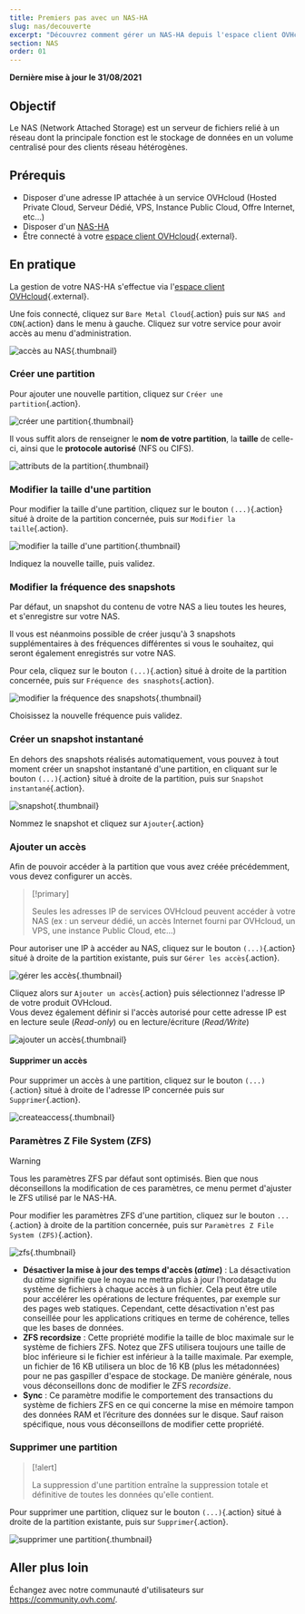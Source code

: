 ```yaml
---
title: Premiers pas avec un NAS-HA
slug: nas/decouverte
excerpt: "Découvrez comment gérer un NAS-HA depuis l'espace client OVHcloud"
section: NAS
order: 01
---
```


**Dernière mise à jour le 31/08/2021**

## Objectif

Le NAS (Network Attached Storage) est un serveur de fichiers relié à un réseau dont la principale fonction est le stockage de données en un volume centralisé pour des clients réseau hétérogènes.

## Prérequis

- Disposer d'une adresse IP attachée à un service OVHcloud (Hosted Private Cloud, Serveur Dédié, VPS, Instance Public Cloud, Offre Internet, etc...)
- Disposer d'un [NAS-HA](https://www.ovh.com/fr/nas/)
- Être connecté à votre [espace client OVHcloud](https://www.ovh.com/auth/?action=gotomanager&from=https://www.ovh.com/fr/&ovhSubsidiary=fr){.external}.

## En pratique

La gestion de votre NAS-HA s'effectue via l'[espace client OVHcloud](https://www.ovh.com/auth/?action=gotomanager&from=https://www.ovh.com/fr/&ovhSubsidiary=fr){.external}.

Une fois connecté, cliquez sur `Bare Metal Cloud`{.action} puis sur `NAS and CDN`{.action} dans le menu à gauche. Cliquez sur votre service pour avoir accès au menu d'administration.

![accès au NAS](images/nas2021-01.png){.thumbnail}

### Créer une partition

Pour ajouter une nouvelle partition, cliquez sur `Créer une partition`{.action}.

![créer une partition](images/nas2021-02.png){.thumbnail}

Il vous suffit alors de renseigner le **nom de votre partition**, la **taille** de celle-ci, ainsi que le **protocole autorisé** (NFS ou CIFS).

![attributs de la partition](images/nas2021-03.png){.thumbnail}

### Modifier la taille d'une partition

Pour modifier la taille d'une partition, cliquez sur le bouton `(...)`{.action} situé à droite de la partition concernée, puis sur `Modifier la taille`{.action}.

![modifier la taille d'une partition](images/nas2021-04.png){.thumbnail}

Indiquez la nouvelle taille, puis validez.

### Modifier la fréquence des snapshots

Par défaut, un snapshot du contenu de votre NAS a lieu toutes les heures, et s'enregistre sur votre NAS.

Il vous est néanmoins possible de créer jusqu'à 3 snapshots supplémentaires à des fréquences différentes si vous le souhaitez, qui seront également enregistrés sur votre NAS.

Pour cela, cliquez sur le bouton `(...)`{.action} situé à droite de la partition concernée, puis sur `Fréquence des snasphots`{.action}.

![modifier la fréquence des snapshots](images/nas2021-05.png){.thumbnail}

Choisissez la nouvelle fréquence puis validez.

### Créer un snapshot instantané

En dehors des snapshots réalisés automatiquement, vous pouvez à tout moment créer un snapshot instantané d'une partition, en cliquant sur le bouton `(...)`{.action} situé à droite de la partition, puis sur `Snapshot instantané`{.action}.

![snapshot](images/nas2021-10.png){.thumbnail}

Nommez le snapshot et cliquez sur `Ajouter`{.action}

### Ajouter un accès

Afin de pouvoir accéder à la partition que vous avez créée précédemment, vous devez configurer un accès.

> [!primary]
>
> Seules les adresses IP de services OVHcloud peuvent accéder à votre NAS (ex : un serveur dédié, un accès Internet fourni par OVHcloud, un VPS, une instance Public Cloud, etc...)
>

Pour autoriser une IP à accéder au NAS, cliquez sur le bouton `(...)`{.action} situé à droite de la partition existante, puis sur `Gérer les accès`{.action}.

![gérer les accès](images/nas2021-06.png){.thumbnail}

Cliquez alors sur `Ajouter un accès`{.action} puis sélectionnez l'adresse IP de votre produit OVHcloud.
<br>Vous devez également définir si l'accès autorisé pour cette adresse IP est en lecture seule (*Read-only*) ou en lecture/écriture (*Read/Write*)

![ajouter un accès](images/nas2021-07.png){.thumbnail}

#### Supprimer un accès

Pour supprimer un accès à une partition, cliquez sur le bouton `(...)`{.action} situé à droite de l'adresse IP concernée puis sur `Supprimer`{.action}.

![createaccess](images/nas2021-09.png){.thumbnail}

### Paramètres Z File System (ZFS)

> [!warning]
>
> Tous les paramètres ZFS par défaut sont optimisés. Bien que nous déconseillons la modification de ces paramètres, ce menu permet d'ajuster le ZFS utilisé par le NAS-HA.
>

Pour modifier les paramètres ZFS d'une partition, cliquez sur le bouton `...`{.action} à droite de la partition concernée, puis sur `Paramètres Z File System (ZFS)`{.action}.

![zfs](images/nas2021-13.png){.thumbnail}

- **Désactiver la mise à jour des temps d'accès (*atime*)** : La désactivation du *atime* signifie que le noyau ne mettra plus à jour l'horodatage du système de fichiers à chaque accès à un fichier. Cela peut être utile pour accélérer les opérations de lecture fréquentes, par exemple sur des pages web statiques. Cependant, cette désactivation n'est pas conseillée pour les applications critiques en terme de cohérence, telles que les bases de données.
- **ZFS recordsize** : Cette propriété modifie la taille de bloc maximale sur le système de fichiers ZFS. Notez que ZFS utilisera toujours une taille de bloc inférieure si le fichier est inférieur à la taille maximale. Par exemple, un fichier de 16 KB utilisera un bloc de 16 KB (plus les métadonnées) pour ne pas gaspiller d'espace de stockage. De manière générale, nous vous déconseillons donc de modifier le ZFS *recordsize*.
- **Sync** : Ce paramètre modifie le comportement des transactions du système de fichiers ZFS en ce qui concerne la mise en mémoire tampon des données RAM et l’écriture des données sur le disque. Sauf raison spécifique, nous vous déconseillons de modifier cette propriété.

### Supprimer une partition

> [!alert]
>
> La suppression d'une partition entraîne la suppression totale et définitive de toutes les données qu'elle contient.
>

Pour supprimer une partition, cliquez sur le bouton `(...)`{.action} situé à droite de la partition existante, puis sur `Supprimer`{.action}.

![supprimer une partition](images/nas2021-08.png){.thumbnail}

## Aller plus loin

Échangez avec notre communauté d'utilisateurs sur <https://community.ovh.com/>.
